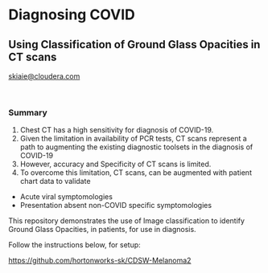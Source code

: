 # Diagnosing COVID 
## Using Classification of Ground Glass Opacities in CT scans   

[skiaie@cloudera.com](mailto:skiaie@cloudera.com)

<BR>




### Summary

1. Chest CT has a high sensitivity for diagnosis of COVID-19.
2. Given the limitation in availability of PCR tests, CT scans represent a path to augmenting the existing diagnostic toolsets in the diagnosis of COVID-19
3. However, accuracy and Specificity of CT scans is limited.  
4. To overcome this limitation, CT scans, can be augmented with patient chart data to validate 
* Acute viral symptomologies
* Presentation absent non-COVID specific symptomologies 

This repository demonstrates the use of Image classification to identify Ground Glass Opacities, in patients, for use in diagnosis.  

Follow the instructions below, for setup: 

https://github.com/hortonworks-sk/CDSW-Melanoma2